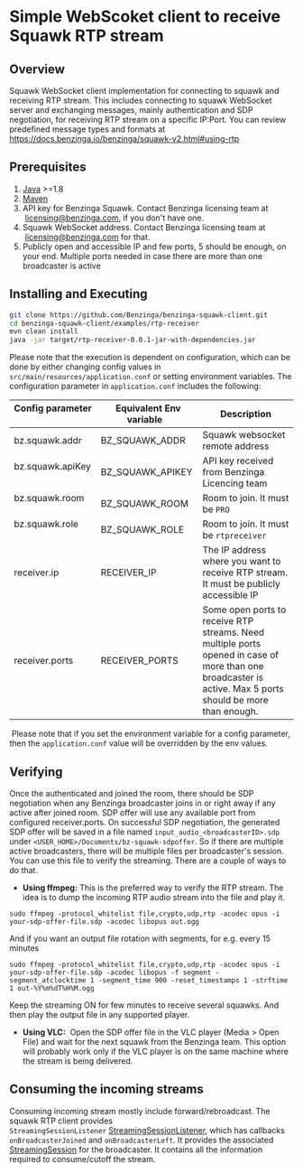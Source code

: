 # Simple WebScoket client to receive Squawk RTP stream

## Overview
Squawk WebSocket client implementation for connecting to squawk and receiving RTP stream. This includes connecting to squawk WebSocket server and exchanging messages, mainly authentication and SDP negotiation, for receiving RTP stream on a specific IP:Port. You can review predefined message types and formats at https://docs.benzinga.io/benzinga/squawk-v2.html#using-rtp

## Prerequisites
1. [Java](https://www.oracle.com/technetwork/java/javase/downloads/index.html) >=1.8
2. [Maven](https://maven.apache.org/download.cgi)
3. API key for Benzinga Squawk. Contact Benzinga licensing team at  licensing@benzinga.com, if you don't have one.
4. Squawk WebSocket address. Contact Benzinga licensing team at  licensing@benzinga.com for that.
5. Publicly open and accessible IP and few ports, 5 should be enough, on your end. Multiple ports needed in case there are more than one broadcaster is active

## Installing and Executing

~~~bash
git clone https://github.com/Benzinga/benzinga-squawk-client.git
cd benzinga-squawk-client/examples/rtp-receiver
mvn clean install
java -jar target/rtp-receiver-0.0.1-jar-with-dependencies.jar
~~~

Please note that the execution is dependent on configuration, which can be done by either changing config values in `src/main/resources/application.conf` or setting environment variables. The configuration parameter in `application.conf` includes the following:

| Config parameter       |  Equivalent Env variable  | Description
| ------------- |-------------| -----
| bz.squawk.addr        | BZ_SQUAWK_ADDR | Squawk websocket remote address
| bz.squawk.apiKey      | BZ_SQUAWK_APIKEY | API key received from Benzinga Licencing team 
| bz.squawk.room      | BZ_SQUAWK_ROOM | Room to join. It must be `PRO`
| bz.squawk.role      | BZ_SQUAWK_ROLE | Room to join. It must be `rtpreceiver`
| receiver.ip      | RECEIVER_IP | The IP address where you want to receive RTP stream. It must be publicly accessible IP
| receiver.ports      | RECEIVER_PORTS | Some open ports to receive RTP streams. Need multiple ports opened in case of more than one broadcaster is active. Max 5 ports should be more than enough.

 Please note that if you set the environment variable for a config parameter, then the `application.conf` value will be overridden by the env values. 

## Verifying 

Once the authenticated and joined the room, there should be SDP negotiation when any Benzinga broadcaster joins in or right away if any active after joined room. SDP offer will use any available port from configured receiver.ports. On successful SDP negotiation, the generated SDP offer will be saved in a file named `input_audio_<broadcasterID>.sdp` under `<USER_HOME>/Documents/bz-squawk-sdpoffer`. So if there are multiple active broadcasters, there will be multiple files per broadcaster's session. You can use this file to verify the streaming. There are a couple of ways to do that.

- **Using ffmpeg:** This is the preferred way to verify the RTP stream. The idea is to dump the incoming RTP audio stream into the file and play it.

```
sudo ffmpeg -protocol_whitelist file,crypto,udp,rtp -acodec opus -i your-sdp-offer-file.sdp -acodec libopus out.ogg
```

And if you want an output file rotation with segments, for e.g. every 15 minutes

```
sudo ffmpeg -protocol_whitelist file,crypto,udp,rtp -acodec opus -i your-sdp-offer-file.sdp -acodec libopus -f segment -segment_atclocktime 1 -segment_time 900 -reset_timestamps 1 -strftime 1 out-%Y%m%dT%H%M.ogg
```
Keep the streaming ON for few minutes to receive several squawks. And then play the output file in any supported player.

- **Using VLC:**  Open the SDP offer file in the VLC player (Media > Open File) and wait for the next squawk from the Benzinga team. This option will probably work only if the VLC player is on the same machine where the stream is being delivered.


## Consuming the incoming streams

Consuming incoming stream mostly include forward/rebroadcast. The squawk RTP client provides `StreamingSessionListener` [StreamingSessionListener](src/main/java/com/benzinga/squawk/StreamingSessionListener.java), which has callbacks `onBroadcasterJoined` and `onBroadcasterLeft`. It provides the associated [StreamingSession](src/main/java/com/benzinga/squawk/models/StreamingSession.java) for the broadcaster. It contains all the information required to consume/cutoff the stream.
